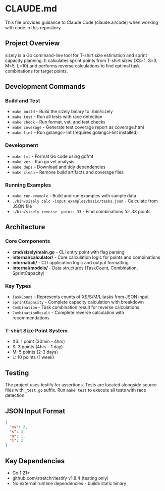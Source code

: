 # CLAUDE.md

This file provides guidance to Claude Code (claude.ai/code) when working with code in this repository.

## Project Overview

sizely is a Go command-line tool for T-shirt size estimation and sprint capacity planning. It calculates sprint points from T-shirt sizes (XS=1, S=3, M=5, L=10) and performs reverse calculations to find optimal task combinations for target points.

## Development Commands

### Build and Test
- `make build` - Build the sizely binary to ./bin/sizely
- `make test` - Run all tests with race detection
- `make check` - Run format, vet, and test checks
- `make coverage` - Generate test coverage report as coverage.html
- `make lint` - Run golangci-lint (requires golangci-lint installed)

### Development
- `make fmt` - Format Go code using gofmt
- `make vet` - Run go vet analysis
- `make deps` - Download and tidy dependencies
- `make clean` - Remove build artifacts and coverage files

### Running Examples
- `make run-example` - Build and run examples with sample data
- `./bin/sizely calc -input examples/basic/tasks.json` - Calculate from JSON file
- `./bin/sizely reverse -points 33` - Find combinations for 33 points

## Architecture

### Core Components
- **cmd/sizely/main.go** - CLI entry point with flag parsing
- **internal/calculator/** - Core calculation logic for points and combinations
- **internal/cli/** - CLI application logic and output formatting
- **internal/models/** - Data structures (TaskCount, Combination, SprintCapacity)

### Key Types
- `TaskCount` - Represents counts of XS/S/M/L tasks from JSON input
- `SprintCapacity` - Complete capacity calculation with breakdown
- `Combination` - Task combination result for reverse calculations
- `CombinationResult` - Complete reverse calculation with recommendations

### T-shirt Size Point System
- XS: 1 point (30min - 4hrs)
- S: 3 points (4hrs - 1 day)
- M: 5 points (2-3 days)
- L: 10 points (1 week)

## Testing

The project uses testify for assertions. Tests are located alongside source files with `_test.go` suffix. Run `make test` to execute all tests with race detection.

## JSON Input Format

```json
{
  "xs": 2,
  "s": 3,
  "m": 1,
  "l": 2
}
```

## Key Dependencies

- Go 1.21+
- github.com/stretchr/testify v1.8.4 (testing only)
- No external runtime dependencies - builds static binary